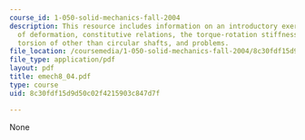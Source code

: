 ```yaml
---
course_id: 1-050-solid-mechanics-fall-2004
description: This resource includes information on an introductory exercise, compatibility
  of deformation, constitutive relations, the torque-rotation stiffness equation,
  torsion of other than circular shafts, and problems.
file_location: /coursemedia/1-050-solid-mechanics-fall-2004/8c30fdf15d9d50c02f4215903c847d7f_emech8_04.pdf
file_type: application/pdf
layout: pdf
title: emech8_04.pdf
type: course
uid: 8c30fdf15d9d50c02f4215903c847d7f

---
```

None